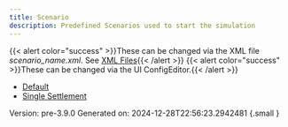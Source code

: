 ```yaml
---
title: Scenario
description: Predefined Scenarios used to start the simulation
---
```





{{< alert color="success" >}}These can be changed via the XML file _scenario_name.xml_. See [XML Files](/docs/guide/xml-files/){{< /alert >}}
{{< alert color="success" >}}These can be changed via the UI ConfigEditor.{{< /alert >}}


- [Default](../scenario/default)
- [Single Settlement](../scenario/single-settlement)

Version: pre-3.9.0 Generated on: 2024-12-28T22:56:23.2942481
{.small }
